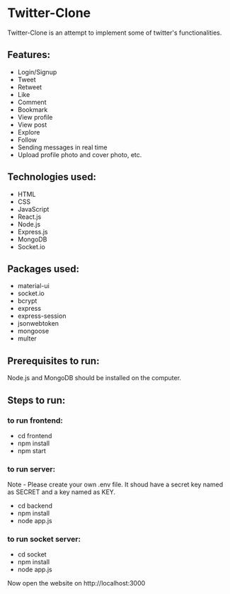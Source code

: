# Twitter-Clone

Twitter-Clone is an attempt to implement some of twitter's functionalities.

## Features:
- Login/Signup
- Tweet
- Retweet
- Like
- Comment
- Bookmark
- View profile
- View post
- Explore
- Follow
- Sending messages in real time
- Upload profile photo and cover photo, etc. 

## Technologies used: 
- HTML
- CSS
- JavaScript
- React.js
- Node.js
- Express.js
- MongoDB
- Socket.io

## Packages used:
- material-ui
- socket.io
- bcrypt
- express
- express-session
- jsonwebtoken
- mongoose
- multer

## Prerequisites to run:
Node.js and MongoDB should be installed on the computer.

## Steps to run:
### to run frontend: 
- cd frontend
- npm install
- npm start

### to run server:
Note - Please create your own .env file. It shoud have a secret key named as SECRET and a key named as KEY.
- cd backend
- npm install
- node app.js

### to run socket server:
- cd socket
- npm install
- node app.js

Now open the website on http://localhost:3000




